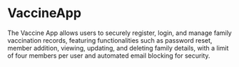# VaccineApp

The Vaccine App allows users to securely register, login, and manage family vaccination records, featuring functionalities such as password reset, member addition, viewing, updating, and deleting family details, with a limit of four members per user and automated email blocking for security.
